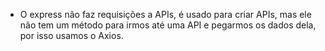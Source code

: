 * O express não faz requisições a APIs, é usado para criar APIs, mas ele não tem um método para irmos até uma API e pegarmos os dados dela, por isso usamos o Axios.